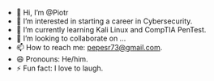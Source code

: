 - 👋 Hi, I’m @Piotr
- 👀 I’m interested in starting a career in Cybersecurity.
- 🌱 I’m currently learning Kali Linux and CompTIA PenTest.
- 💞️ I’m looking to collaborate on ...
- 📫 How to reach me: pepesr73@gmail.com.
- 😄 Pronouns: He/him.
- ⚡ Fun fact: I love to laugh.

<!---
Pepesr73/Pepesr73 is a ✨ special ✨ repository because its `README.md` (this file) appears on your GitHub profile.
You can click the Preview link to take a look at your changes.
--->
